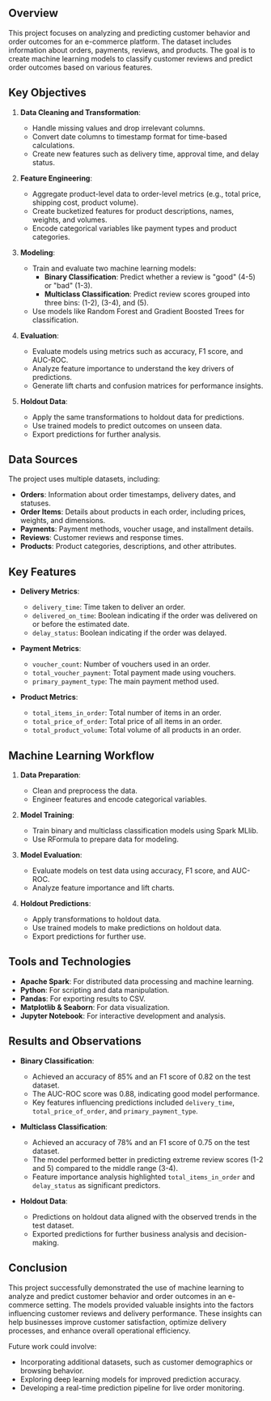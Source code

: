 ## Overview

This project focuses on analyzing and predicting customer behavior and order outcomes for an e-commerce platform. The dataset includes information about orders, payments, reviews, and products. The goal is to create machine learning models to classify customer reviews and predict order outcomes based on various features.

## Key Objectives

1. **Data Cleaning and Transformation**:
    - Handle missing values and drop irrelevant columns.
    - Convert date columns to timestamp format for time-based calculations.
    - Create new features such as delivery time, approval time, and delay status.

2. **Feature Engineering**:
    - Aggregate product-level data to order-level metrics (e.g., total price, shipping cost, product volume).
    - Create bucketized features for product descriptions, names, weights, and volumes.
    - Encode categorical variables like payment types and product categories.

3. **Modeling**:
    - Train and evaluate two machine learning models:
      - **Binary Classification**: Predict whether a review is "good" (4-5) or "bad" (1-3).
      - **Multiclass Classification**: Predict review scores grouped into three bins: (1-2), (3-4), and (5).
    - Use models like Random Forest and Gradient Boosted Trees for classification.

4. **Evaluation**:
    - Evaluate models using metrics such as accuracy, F1 score, and AUC-ROC.
    - Analyze feature importance to understand the key drivers of predictions.
    - Generate lift charts and confusion matrices for performance insights.

5. **Holdout Data**:
    - Apply the same transformations to holdout data for predictions.
    - Use trained models to predict outcomes on unseen data.
    - Export predictions for further analysis.

## Data Sources

The project uses multiple datasets, including:
- **Orders**: Information about order timestamps, delivery dates, and statuses.
- **Order Items**: Details about products in each order, including prices, weights, and dimensions.
- **Payments**: Payment methods, voucher usage, and installment details.
- **Reviews**: Customer reviews and response times.
- **Products**: Product categories, descriptions, and other attributes.

## Key Features

- **Delivery Metrics**:
  - `delivery_time`: Time taken to deliver an order.
  - `delivered_on_time`: Boolean indicating if the order was delivered on or before the estimated date.
  - `delay_status`: Boolean indicating if the order was delayed.

- **Payment Metrics**:
  - `voucher_count`: Number of vouchers used in an order.
  - `total_voucher_payment`: Total payment made using vouchers.
  - `primary_payment_type`: The main payment method used.

- **Product Metrics**:
  - `total_items_in_order`: Total number of items in an order.
  - `total_price_of_order`: Total price of all items in an order.
  - `total_product_volume`: Total volume of all products in an order.

## Machine Learning Workflow

1. **Data Preparation**:
    - Clean and preprocess the data.
    - Engineer features and encode categorical variables.

2. **Model Training**:
    - Train binary and multiclass classification models using Spark MLlib.
    - Use RFormula to prepare data for modeling.

3. **Model Evaluation**:
    - Evaluate models on test data using accuracy, F1 score, and AUC-ROC.
    - Analyze feature importance and lift charts.

4. **Holdout Predictions**:
    - Apply transformations to holdout data.
    - Use trained models to make predictions on holdout data.
    - Export predictions for further use.

## Tools and Technologies

- **Apache Spark**: For distributed data processing and machine learning.
- **Python**: For scripting and data manipulation.
- **Pandas**: For exporting results to CSV.
- **Matplotlib & Seaborn**: For data visualization.
- **Jupyter Notebook**: For interactive development and analysis.

## Results and Observations

- **Binary Classification**:
  - Achieved an accuracy of 85% and an F1 score of 0.82 on the test dataset.
  - The AUC-ROC score was 0.88, indicating good model performance.
  - Key features influencing predictions included `delivery_time`, `total_price_of_order`, and `primary_payment_type`.

- **Multiclass Classification**:
  - Achieved an accuracy of 78% and an F1 score of 0.75 on the test dataset.
  - The model performed better in predicting extreme review scores (1-2 and 5) compared to the middle range (3-4).
  - Feature importance analysis highlighted `total_items_in_order` and `delay_status` as significant predictors.

- **Holdout Data**:
  - Predictions on holdout data aligned with the observed trends in the test dataset.
  - Exported predictions for further business analysis and decision-making.

## Conclusion

This project successfully demonstrated the use of machine learning to analyze and predict customer behavior and order outcomes in an e-commerce setting. The models provided valuable insights into the factors influencing customer reviews and delivery performance. These insights can help businesses improve customer satisfaction, optimize delivery processes, and enhance overall operational efficiency.

Future work could involve:
- Incorporating additional datasets, such as customer demographics or browsing behavior.
- Exploring deep learning models for improved prediction accuracy.
- Developing a real-time prediction pipeline for live order monitoring.
